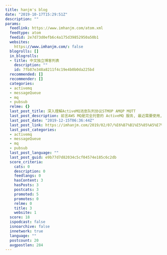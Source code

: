 ```yaml
---
title: hanjm's blog
date: "2019-10-17T15:29:51Z"
description: ""
params:
  feedlink: https://www.imhanjm.com/atom.xml
  feedtype: atom
  feedid: 2e7d73d0efb6c4a175d39852950a50b1
  websites:
    https://www.imhanjm.com/: false
  blogrolls: []
  in_blogrolls:
  - title: 中文独立博客列表
    description: ""
    id: 7fb87e348a8211f4c19e4b0b0da225bd
  recommended: []
  recommender: []
  categories:
  - activemq
  - messageQueue
  - mq
  - pubsub
  relme: {}
  last_post_title: 深入理解ActiveMQ消息队列协议STMOP AMQP MQTT
  last_post_description: 前言AWS MQ是完全托管的 ActiveMQ 服务, 最近需要使用, 于是学习其文档, 实践其特性, 由于 ActiveMQ
  last_post_date: "2019-12-15T06:36:44Z"
  last_post_link: https://imhanjm.com/2019/02/07/%E6%B7%B1%E5%85%A5%E7%90%86%E8%A7%A3ActiveMQ%E6%B6%88%E6%81%AF%E9%98%9F%E5%88%97%E5%8D%8F%E8%AE%AESTMOP%20AMQP%20MQTT/
  last_post_categories:
  - activemq
  - messageQueue
  - mq
  - pubsub
  last_post_language: ""
  last_post_guid: e9b77d7d82034c5cf04574e185c6c2db
  score_criteria:
    cats: 0
    description: 0
    feedlangs: 0
    hasContent: 3
    hasPosts: 3
    postcats: 3
    promoted: 5
    promotes: 0
    relme: 0
    title: 3
    website: 1
  score: 18
  ispodcast: false
  isnoarchive: false
  innetwork: true
  language: ""
  postcount: 20
  avgpostlen: 284
---
```

